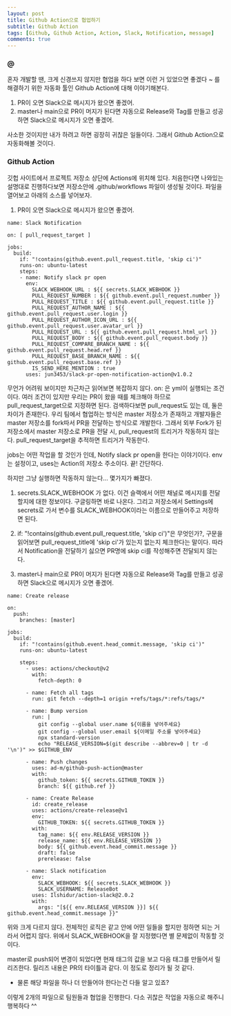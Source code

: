 ```yaml
---
layout: post
title: Github Action으로 협업하기
subtitle: Github Action
tags: [Github, Github Action, Action, Slack, Notification, message]
comments: true
---
```


### @
혼자 개발할 땐, 크게 신경쓰지 않지만 협업을 하다 보면 이런 거 있었으면 좋겠다 ~ 를 해결하기 위한 자동화 툴인 Github Action에 대해 이야기해본다.

1. PR이 오면 Slack으로 메시지가 왔으면 좋겠어.
2. master나 main으로 PR이 머지가 된다면 자동으로 Release와 Tag를 만들고 성공하면 Slack으로 메시지가 오면 좋겠어.

사소한 것이지만 내가 하려고 하면 굉장히 귀찮은 일들이다. 그래서 Github Action으로 자동화해볼 것이다.


### Github Action
깃헙 사이트에서 프로젝트 저장소 상단에 Actions에 위치해 있다. 처음한다면 나와있는 설명대로 진행하다보면 저장소안에 .github/workflows 파일이 생성될 것이다.
파일을 열어보고 아래의 소스를 넣어보자.

1. PR이 오면 Slack으로 메시지가 왔으면 좋겠어.

~~~
name: Slack Notification

on: [ pull_request_target ]

jobs:
  build:
    if: "!contains(github.event.pull_request.title, 'skip ci')"
    runs-on: ubuntu-latest
    steps:
    - name: Notify slack pr open
      env:
        SLACK_WEBHOOK_URL : ${{ secrets.SLACK_WEBHOOK }}
        PULL_REQUEST_NUMBER : ${{ github.event.pull_request.number }}
        PULL_REQUEST_TITLE : ${{ github.event.pull_request.title }}
        PULL_REQUEST_AUTHOR_NAME : ${{ github.event.pull_request.user.login }}
        PULL_REQUEST_AUTHOR_ICON_URL : ${{ github.event.pull_request.user.avatar_url }}
        PULL_REQUEST_URL : ${{ github.event.pull_request.html_url }}
        PULL_REQUEST_BODY : ${{ github.event.pull_request.body }}
        PULL_REQUEST_COMPARE_BRANCH_NAME : ${{ github.event.pull_request.head.ref }}
        PULL_REQUEST_BASE_BRANCH_NAME : ${{ github.event.pull_request.base.ref }}
        IS_SEND_HERE_MENTION : true
      uses: jun3453/slack-pr-open-notification-action@v1.0.2
~~~

무언가 어려워 보이지만 차근차근 읽어보면 복잡하지 않다. on: 은 yml이 실행되는 조건이다.
여러 조건이 있지만 우리는 PR이 왔을 때를 체크해야 하므로 pull_request_target으로 지정하면 된다. 검색하다보면 pull_request도 있는 데, 둘은 차이가 존재한다.
우리 팀에서 협업하는 방식은 master 저장소가 존재하고 개발자들은 master 저장소를 fork따서 PR을 전달하는 방식으로 개발한다.
그래서 외부 Fork가 된 저장소에서 master 저장소로 PR을 전달 시, pull_request의 트리거가 작동하지 않는다.
pull_request_target을 추적하면 트리거가 작동한다.

jobs는 어떤 작업을 할 것인가 인데, Notify slack pr open을 한다는 이야기이다. env는 설정이고, uses는 Action의 저장소 주소이다.
끝! 간단하다.

하지만 그냥 실행하면 작동하지 않는다... 몇가지가 빠졌다.
1. secrets.SLACK_WEBHOOK 가 없다. 이건 슬랙에서 어떤 채널로 메시지를 전달할지에 대한 정보이다. 구글링하면 바로 나온다. 그리고 저장소에서 Settings에 secrets로 가서 변수를 SLACK_WEBHOOK이라는 이름으로 만들어주고 저장하면 된다.
2. if: "!contains(github.event.pull_request.title, 'skip ci')"은 무엇인가?, 구문을 읽어보면 pull_request_title에 'skip ci'가 있는지 없는지 체크한다는 말이다. 따라서 Notification을 전달하기 싫으면 PR명에 skip ci를 작성해주면 전달되지 않는다.




2. master나 main으로 PR이 머지가 된다면 자동으로 Release와 Tag를 만들고 성공하면 Slack으로 메시지가 오면 좋겠어.

~~~
name: Create release

on:
  push:
    branches: [master]

jobs:
  build:
    if: "!contains(github.event.head_commit.message, 'skip ci')"
    runs-on: ubuntu-latest

    steps:
      - uses: actions/checkout@v2
        with:
          fetch-depth: 0

      - name: Fetch all tags
        run: git fetch --depth=1 origin +refs/tags/*:refs/tags/*

      - name: Bump version
        run: |
          git config --global user.name ${이름을 넣어주세요}
          git config --global user.email ${이메일 주소를 넣어주세요}
          npx standard-version
          echo "RELEASE_VERSION=$(git describe --abbrev=0 | tr -d '\n')" >> $GITHUB_ENV

      - name: Push changes
        uses: ad-m/github-push-action@master
        with:
          github_token: ${{ secrets.GITHUB_TOKEN }}
          branch: ${{ github.ref }}

      - name: Create Release
        id: create_release
        uses: actions/create-release@v1
        env:
          GITHUB_TOKEN: ${{ secrets.GITHUB_TOKEN }}
        with:
          tag_name: ${{ env.RELEASE_VERSION }}
          release_name: ${{ env.RELEASE_VERSION }}
          body: ${{ github.event.head_commit.message }}
          draft: false
          prerelease: false

      - name: Slack notification
        env:
          SLACK_WEBHOOK: ${{ secrets.SLACK_WEBHOOK }}
          SLACK_USERNAME: ReleaseBot
        uses: Ilshidur/action-slack@2.0.2
        with:
          args: "[${{ env.RELEASE_VERSION }}] ${{ github.event.head_commit.message }}"
~~~

위와 크게 다르지 않다. 전체적인 로직은 같고 안에 어떤 일들을 할지만 정하면 되는 거라서 어렵지 않다.
위에서 SLACK_WEBHOOK을 잘 지정했다면 별 문제없이 작동할 것이다.

master로 push되어 변경이 되었다면 현재 태그의 값을 보고 다음 태그를 만들어서 릴리즈한다. 릴리즈 내용은 PR의 타이틀과 같다. 이 정도로 정리가 될 것 같다.

- 물론 해당 파일을 하나 더 만들어야 한다는건 다들 알고 있죠?


이렇게 2개의 파일으로 팀원들과 협업을 진행한다. 다소 귀찮은 작업을 자동으로 해주니 행복하다 ^^
